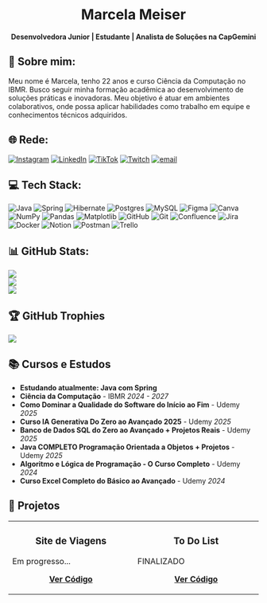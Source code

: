 <div align="center">
  <h1>Marcela Meiser</h1>
  <p><b>Desenvolvedora Junior | Estudante | Analista de Soluções na CapGemini</b></p>
</div>

## 💫 Sobre mim:
Meu nome é Marcela, tenho 22 anos e curso Ciência da Computação no IBMR. Busco seguir minha formação acadêmica ao desenvolvimento de soluções práticas e inovadoras. Meu objetivo é atuar em ambientes colaborativos, onde possa aplicar habilidades como trabalho em equipe e conhecimentos técnicos adquiridos.

## 🌐 Rede:
[![Instagram](https://img.shields.io/badge/Instagram-%23E4405F.svg?logo=Instagram&logoColor=white)](https://instagram.com/_meiser) [![LinkedIn](https://img.shields.io/badge/LinkedIn-%230077B5.svg?logo=linkedin&logoColor=white)](https://linkedin.com/in/marcelameiser) [![TikTok](https://img.shields.io/badge/TikTok-%23000000.svg?logo=TikTok&logoColor=white)](https://tiktok.com/@_meiser) [![Twitch](https://img.shields.io/badge/Twitch-%239146FF.svg?logo=Twitch&logoColor=white)](https://twitch.tv/meiserrr) [![email](https://img.shields.io/badge/Email-D14836?logo=gmail&logoColor=white)](mailto:marcela.meiser@gmail.com) 

## 💻 Tech Stack:
![Java](https://img.shields.io/badge/java-%23ED8B00.svg?style=for-the-badge&logo=openjdk&logoColor=white) ![Spring](https://img.shields.io/badge/spring-%236DB33F.svg?style=for-the-badge&logo=spring&logoColor=white) ![Hibernate](https://img.shields.io/badge/Hibernate-59666C?style=for-the-badge&logo=Hibernate&logoColor=white) ![Postgres](https://img.shields.io/badge/postgres-%23316192.svg?style=for-the-badge&logo=postgresql&logoColor=white) ![MySQL](https://img.shields.io/badge/mysql-4479A1.svg?style=for-the-badge&logo=mysql&logoColor=white) ![Figma](https://img.shields.io/badge/figma-%23F24E1E.svg?style=for-the-badge&logo=figma&logoColor=white) ![Canva](https://img.shields.io/badge/Canva-%2300C4CC.svg?style=for-the-badge&logo=Canva&logoColor=white) ![NumPy](https://img.shields.io/badge/numpy-%23013243.svg?style=for-the-badge&logo=numpy&logoColor=white) ![Pandas](https://img.shields.io/badge/pandas-%23150458.svg?style=for-the-badge&logo=pandas&logoColor=white) ![Matplotlib](https://img.shields.io/badge/Matplotlib-%23ffffff.svg?style=for-the-badge&logo=Matplotlib&logoColor=black) ![GitHub](https://img.shields.io/badge/github-%23121011.svg?style=for-the-badge&logo=github&logoColor=white) ![Git](https://img.shields.io/badge/git-%23F05033.svg?style=for-the-badge&logo=git&logoColor=white) ![Confluence](https://img.shields.io/badge/confluence-%23172BF4.svg?style=for-the-badge&logo=confluence&logoColor=white) ![Jira](https://img.shields.io/badge/jira-%230A0FFF.svg?style=for-the-badge&logo=jira&logoColor=white) ![Docker](https://img.shields.io/badge/docker-%230db7ed.svg?style=for-the-badge&logo=docker&logoColor=white) ![Notion](https://img.shields.io/badge/Notion-%23000000.svg?style=for-the-badge&logo=notion&logoColor=white) ![Postman](https://img.shields.io/badge/Postman-FF6C37?style=for-the-badge&logo=postman&logoColor=white) ![Trello](https://img.shields.io/badge/Trello-%23026AA7.svg?style=for-the-badge&logo=Trello&logoColor=white)
## 📊 GitHub Stats:
![](https://github-readme-stats.vercel.app/api?username=MarcelaMeiser&theme=dark&hide_border=false&include_all_commits=false&count_private=false)<br/>
![](https://nirzak-streak-stats.vercel.app/?user=MarcelaMeiser&theme=dark&hide_border=false)<br/>
![](https://github-readme-stats.vercel.app/api/top-langs/?username=MarcelaMeiser&theme=dark&hide_border=false&include_all_commits=false&count_private=false&layout=compact)

## 🏆 GitHub Trophies
![](https://github-profile-trophy.vercel.app/?username=MarcelaMeiser&theme=dark&no-frame=false&no-bg=true&margin-w=4)

## 📚 Cursos e Estudos
<ul>
  <li><b>Estudando atualmente: Java com Spring</b></li>
  <li><b>Ciência da Computação</b> - IBMR <i>2024 - 2027</i></li>
  <li><b>Como Dominar a Qualidade do Software do Início ao Fim</b> - Udemy <i>2025</i></li>
  <li><b>Curso IA Generativa Do Zero ao Avançado 2025</b> - Udemy <i>2025</i></li>
  <li><b>Banco de Dados SQL do Zero ao Avançado + Projetos Reais</b> - Udemy <i>2025</i></li>
  <li><b>Java COMPLETO Programação Orientada a Objetos + Projetos</b> - Udemy <i>2025</i></li>
  <li><b>Algoritmo e Lógica de Programação - O Curso Completo</b> - Udemy <i>2024</i></li>
  <li><b>Curso Excel Completo do Básico ao Avançado</b> - Udemy <i>2024</i></li>
</ul>

## 🚀 Projetos
<table width="100%">
  <tr>
    <td width="30%">
      <h3 align="center">Site de Viagens</h3>
        <p>
          Em progresso...
        </p>
        <p align="center">
          <a href="https://github.com/MarcelaMeiser?tab=repositories" title="Repositório">
            <b>Ver Código</b>
          </a>
        </p>
      </p>
    </td>
    <td width="30%">
      <h3 align="center">To Do List</h3>
        <p>
          FINALIZADO
        </p>
        <p align="center">
          <a href="https://github.com/MarcelaMeiser/to-do-list" title="Repositório">
            <b>Ver Código</b>
          </a>
        </p>
      </p>
    </td>
  </tr>
</table>
